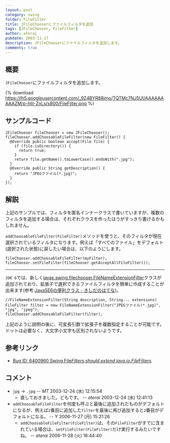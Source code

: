 ```yaml
---
layout: post
category: swing
folder: FileFilter
title: JFileChooserにファイルフィルタを追加
tags: [JFileChooser, FileFilter]
author: aterai
pubdate: 2003-11-17
description: JFileChooserにファイルフィルタを追加します。
comments: true
---
```

## 概要
`JFileChooser`にファイルフィルタを追加します。

{% download https://lh5.googleusercontent.com/_9Z4BYR88imo/TQTMc7NJ5UI/AAAAAAAAAZM/p-hliI-ZnLs/s800/FileFilter.png %}

## サンプルコード
<pre class="prettyprint"><code>JFileChooser fileChooser = new JFileChooser();
fileChooser.addChoosableFileFilter(new FileFilter() {
  @Override public boolean accept(File file) {
    if (file.isDirectory()) {
      return true;
    }
    return file.getName().toLowerCase().endsWith(".jpg");
  }
  @Override public String getDescription() {
    return "JPEGファイル(*.jpg)";
  }
});
</code></pre>

## 解説
上記のサンプルでは、フィルタを匿名インナークラスで書いていますが、複数のフィルタを追加する場合は、それぞれクラスを作ったほうがすっきり書けるかもしれません。

`addChoosableFileFilter(FileFilter)`メソッドを使うと、そのフィルタが現在選択されているフィルタになります。例えば「すべてのファイル」をデフォルト(選択された状態)に戻したい場合は、以下のようにします。

<pre class="prettyprint"><code>fileChooser.addChoosableFileFilter(myFilter);
fileChooser.setFileFilter(fileChooser.getAcceptAllFileFilter());
</code></pre>

- - - -
`JDK 6`では、新しく[javax.swing.filechooser.FileNameExtensionFilter](http://docs.oracle.com/javase/jp/8/docs/api/javax/swing/filechooser/FileNameExtensionFilter.html)クラスが追加されており、拡張子で選択できるファイルフィルタを簡単に作成することが出来ます(参考:[JavaSE6の便利クラス - きしだのはてな](http://d.hatena.ne.jp/nowokay/20070228#1172660818))。

<pre class="prettyprint"><code>//FileNameExtensionFilter(String description, String... extensions)
FileFilter filter = new FileNameExtensionFilter("JPEGファイル(*.jpg)", "jpg", "jpeg");
fileChooser.addChoosableFileFilter(filter);
</code></pre>

上記のように説明の後に、可変長引数で拡張子を複数指定することが可能です。ドットは必要なく、大文字小文字も区別されないようです。

## 参考リンク
- [Bug ID: 6400960 Swing File*Filters should extend java.io.File*Filters](http://bugs.java.com/bugdatabase/view_bug.do?bug_id=6400960)

<!-- dummy comment line for breaking list -->

## コメント
- `jpg` → `.jpg` -- *MT* 2003-12-24 (水) 12:15:54
    - 直しておきました。どもです。 -- *aterai* 2003-12-24 (水) 12:41:13
- `addChoosableFileFilter`を何度も呼ぶと最後に追加されたものがデフォルトになるが、例えば`2`番目に追加した`filter`を最後に再び追加すると`2`番目がデフォルトになる。 -- *Y* 2006-11-27 (月) 15:21:26
    - `addChoosableFileFilter(FileFilter)`は、その`FileFilter`がすでに含まれている場合は、`setFileFilter(FileFilter)`だけ実行するみたいですね。 -- *aterai* 2006-11-28 (火) 16:44:40

<!-- dummy comment line for breaking list -->
